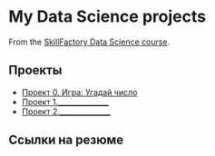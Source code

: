 # My Data Science projects

From the [SkillFactory Data Science course](https://skillfactory.ru/data-scientist-pro).

## Проекты

* [Проект 0. Игра: Угадай число](https://github.com/evilzip/sf_data_science/blob/main/project_0/README.md)
* [Проект 1.______________]()
* [Проект 2.______________]()

## Ссылки на резюме